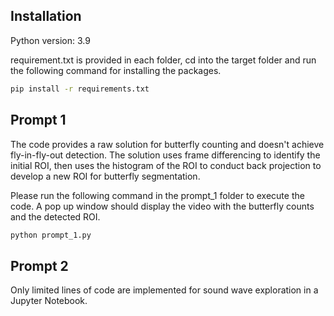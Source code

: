 ## Installation

Python version: 3.9

requirement.txt is provided in each folder, cd into the target folder and run the following command for installing the packages.

```bash
pip install -r requirements.txt
```

## Prompt 1
The code provides a raw solution for butterfly counting and doesn't achieve fly-in-fly-out detection. The solution uses frame differencing to identify the initial ROI, then uses the histogram of the ROI to conduct back projection to develop a new ROI for butterfly segmentation. 

Please run the following command in the prompt_1 folder to execute the code. A pop up window should display the video with the butterfly counts and the detected ROI.

```bash
python prompt_1.py
```

## Prompt 2

Only limited lines of code are implemented for sound wave exploration in a Jupyter Notebook.